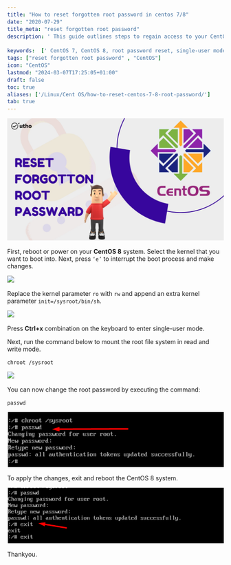 ```yaml
---
title: "How to reset forgotten root password in centos 7/8"
date: "2020-07-29"
title_meta: "reset forgotten root password"
description: ' This guide outlines steps to regain access to your CentOS system by resetting your forgotten root password. The process involves booting into single-user mode, modifying the GRUB configuration, and changing the root password within a temporary environment..'

keywords:  [' CentOS 7, CentOS 8, root password reset, single-user mode, chroot.']
tags: ["reset forgotten root password" , "CentOS"]
icon: "CentOS"
lastmod: "2024-03-07T17:25:05+01:00"
draft: false
toc: true
aliases: ['/Linux/Cent OS/how-to-reset-centos-7-8-root-password/']
tab: true
---
```


![](images/How-to-reset-forgotten-root-password-in-centos-7_8_utho.jpg)

First, reboot or power on your **CentOS 8** system. Select the kernel that you want to boot into. Next, press `‘e’` to interrupt the boot process and make changes.

![](https://lh6.googleusercontent.com/jEzWTBQhXTmtrl8nq6Hqk62jW78nOzHxI3FMqLFLc6_ILEBbbfE1N8Iphn1n4otT1f0bb3hsjcu12Dg1B2Fu9i4-pGpCq-fS21yOS5Kkj6Wmx84xoiH9KMoWhyBF2tI9tUOIOWiQ)

Replace the kernel parameter `ro` with `rw` and append an extra kernel parameter `init=/sysroot/bin/sh`.

![](https://lh3.googleusercontent.com/FrtOMxvirR7KmGE7KyDa-Jn4bACzdtkmShseP3WHwRAeBzFDn0Dvix6U_nW86W6q6Euj4xk_WqCtwqFjlrZtr1Ztp1LApTmzgG0huZHRBkkxy6lSztseeeWIJkzfvQuguryiZnBO)

Press **Ctrl+x** combination on the keyboard to enter single-user mode.

Next, run the command below to mount the root file system in read and write mode.

```
chroot /sysroot
```

![](https://lh3.googleusercontent.com/NkHbMpkgrRv7S7Lht5Dmo53EkqqJUUE5GYmpl7f3xKRNoTuTBL2PMOw3vWaUQl6uvi1nqmFvOKSyQsTYNV2XI36VWwc8mCjL-5fqCMH8xULzsYeZ5sSxQGHAurpXpQOHe-UHlB-x)

You can now change the root password by executing the command:

```
passwd
```

![](images/1-1.png)

To apply the changes, exit and reboot the CentOS 8 system.

![](images/2.png)

Thankyou.
